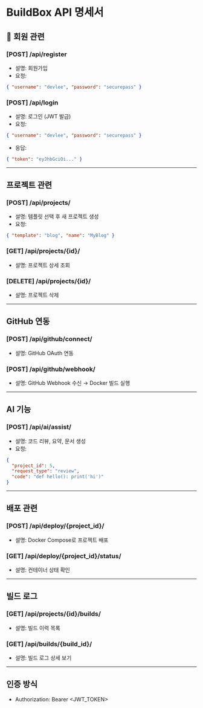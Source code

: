 # BuildBox API 명세서

## 🔐 회원 관련

### [POST] /api/register
- 설명: 회원가입
- 요청:
```json
{ "username": "devlee", "password": "securepass" }
```

### [POST] /api/login
- 설명: 로그인 (JWT 발급)
- 요청:
```json
{ "username": "devlee", "password": "securepass" }
```
- 응답:
```json
{ "token": "eyJhbGciOi..." }
```

---

## 프로젝트 관련

### [POST] /api/projects/
- 설명: 템플릿 선택 후 새 프로젝트 생성
- 요청:
```json
{ "template": "blog", "name": "MyBlog" }
```

### [GET] /api/projects/{id}/
- 설명: 프로젝트 상세 조회

### [DELETE] /api/projects/{id}/
- 설명: 프로젝트 삭제

---

## GitHub 연동

### [POST] /api/github/connect/
- 설명: GitHub OAuth 연동

### [POST] /api/github/webhook/
- 설명: GitHub Webhook 수신 → Docker 빌드 실행

---

## AI 기능

### [POST] /api/ai/assist/
- 설명: 코드 리뷰, 요약, 문서 생성
- 요청:
```json
{
  "project_id": 5,
  "request_type": "review",
  "code": "def hello(): print('hi')"
}
```

---

## 배포 관련

### [POST] /api/deploy/{project_id}/
- 설명: Docker Compose로 프로젝트 배포

### [GET] /api/deploy/{project_id}/status/
- 설명: 컨테이너 상태 확인

---

## 빌드 로그

### [GET] /api/projects/{id}/builds/
- 설명: 빌드 이력 목록

### [GET] /api/builds/{build_id}/
- 설명: 빌드 로그 상세 보기

---

## 인증 방식
- Authorization: Bearer <JWT_TOKEN>
